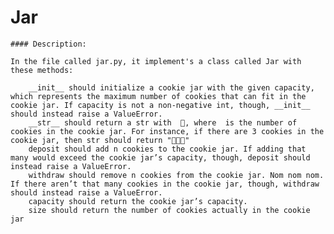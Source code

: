 
# Jar

    #### Description:

    In the file called jar.py, it implement's a class called Jar with these methods:

        __init__ should initialize a cookie jar with the given capacity, which represents the maximum number of cookies that can fit in the cookie jar. If capacity is not a non-negative int, though, __init__ should instead raise a ValueError.
        __str__ should return a str with  🍪, where  is the number of cookies in the cookie jar. For instance, if there are 3 cookies in the cookie jar, then str should return "🍪🍪🍪"
        deposit should add n cookies to the cookie jar. If adding that many would exceed the cookie jar’s capacity, though, deposit should instead raise a ValueError.
        withdraw should remove n cookies from the cookie jar. Nom nom nom. If there aren’t that many cookies in the cookie jar, though, withdraw should instead raise a ValueError.
        capacity should return the cookie jar’s capacity.
        size should return the number of cookies actually in the cookie jar 
    
        